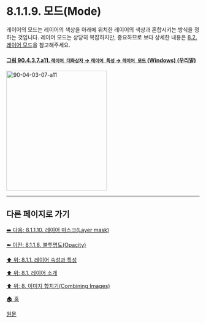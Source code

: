 # 8.1.1.9. 모드(Mode)
레이어의 모드는 레이어의 색상을 아래에 위치한 레이어의 색상과 혼합시키는 방식을 정하는 것입니다. 레이어 모드는 상당히 복잡하지만, 중요하므로 보다 상세한 내용은 [8.2. 레이어 모드](./08-02-00-layer-modes.md)을 참고해주세요.

<a id="90-04-03-07-a11"></a>

#### [그림 90.4.3.7.a11. `레이어 대화상자` → `레이어 특성` → `레이어 모드` (Windows) (우리말)](./90-04-03-07-layer_mode.md#90-04-03-07-a11)
<img width="262" height="312" alt="90-04-03-07-a11" src="https://github.com/wonder13662/gimp/assets/15767104/ff6532d1-51bb-4fcb-810e-b27087c37b07" />

***

## 다른 페이지로 가기

[➡️ 다음: 8.1.1.10. 레이어 마스크(Layer mask)](./08-01-01-10-layer_mask.md)

[⬅️ 이전: 8.1.1.8. 불투명도(Opacity)](./08-01-01-08-opacity.md)

[⬆️ 위: 8.1.1. 레이어 속성과 특성](./08-01-01-00-layer_properties.md)

[⬆️ 위: 8.1. 레이어 소개](./08-01-00-introduction-to-layers.md)

[⬆️ 위: 8. 이미지 합치기(Combining Images)](./08-00-combining-images.md)

[🏠 홈](./00-home.md)

[원문](https://docs.gimp.org/2.10/ko/gimp-image-combining.html#gimp-layer-properties)
